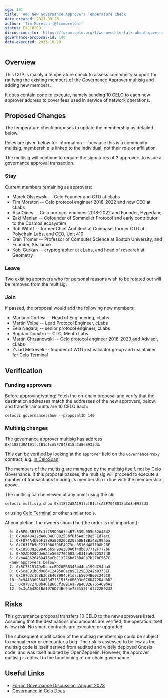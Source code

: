 ```yaml
---
cgp: 101
title: 'Add New Governance Approvers Temperature Check'
date-created: 2023-09-26
author: 'Tim Moreton (@timmoreton)'
status: EXECUTED
discussions-to: 'https://forum.celo.org/t/we-need-to-talk-about-governance/6409/4?u=tim'
governance-proposal-id: 140
date-executed: 2023-10-20
---
```


## Overview

This CGP is mainly a temperature check to assess community support for ratifying the existing members of the Governance Approver multisig and adding new members. 

It does contain code to execute, namely sending 10 CELO to each new approver address to cover fees used in service of network operations.

## Proposed Changes

The temperature check proposes to update the membership as detailed below.

Roles are given below for information -- because this is a community multisig, membership is linked to the individual, not their role or affiliation.

The multisig will continue to require the signatures of 3 approvers to issue a governance approval transaction. 

### Stay 

Current members remaining as approvers:

* Marek Olszewski -- Celo Founder and CTO at cLabs
* Tim Moreton -- Celo protocol engineer 2018-2022 and now CEO at cLabs
* Asa Oines -- Celo protocol engineer 2018-2022 and Founder, Hyperlane
* Zaki Manian -- Cofounder of Sommelier Protocol and early contributor to the Cosmos ecosystem
* Rob Witoff -- former Chief Architect at Coinbase, former CTO at Polychain Labs, and CEO, Unit 410
* Eran Tromer -- Professor of Computer Science at Boston University, and Founder, Sealance
* Kobi Gurkan -- cryptographer at cLabs, and head of research at Geometry

### Leave

Two existing approvers who for personal reasons wish to be rotated out will be removed from the multisig.

### Join

If passed, the proposal would add the following new members:

* Mariano Cortesi -- Head of Engineering, cLabs
* Martin Volpe -- Lead Protocol Engineer, cLabs
* Eela Nagaraj -- senior protocol engineer, cLabs
* Bogdan Dumitru -- CTO, Mento Labs
* Martin Chrzanowski -- Celo protocol engineer 2018-2023 and Advisor, cLabs
* Zviad Metreveli -- founder of WOTrust validator group and maintainer for Celo Terminal

## Verification

### Funding approvers

Before approving/voting: Fetch the on-chain proposal and verify that the destination addresses match the addresses of the new approvers, below, and transfer amounts are 10 CELO each:

```celocli governance:show --proposalID 140```

### Multisig changes

The governance approver multisig has address `0x41822d8A191fcfB1cfcA5F7048818aCd8eE933d3`.

This can be verified by looking at the `approver` field on the `GovernanceProxy` contract, e.g. [in CeloScan](https://celoscan.io/address/0xd533ca259b330c7a88f74e000a3faea2d63b7972#readProxyContract).

The members of the multisig are managed by the multisig itself, not by Celo Governance. If this proposal passes, the multisig will proceed to execute a number of transactions to bring its membership in line with the membership above.   

The multisig can be viewed at any point using the cli:

```celocli multisig:show 0x41822d8A191fcfB1cfcA5F7048818aCd8eE933d3```

or using [Celo Terminal](https://celoterminal.com) or other similar tools.

At completion, the owners should be (the order is not important):

```
  0: 0xBE0c3B35Ec3f759D9A67c4B7c539b0D5b52A4642
  1: 0xD6d48412dA0804CF88258bfDf5AaFcBe5FEd7ecC
  2: 0xFD74A4b05F12B9aB6020CB202aDE1BBa4Bc99aba
  3: 0xC631Eb5dE231000f96F4973ca8516d487108b2BF
  4: 0xC85639289D4Bbb5F90e380A0f4db6B77a2F777bF
  5: 0x92AD020Cde6A4e566770C603ae8315a9d7252740
  6: 0xbA4862643D476aCbC13276bd73DACa7b27bF567C
  <new approvers below>
  7: 0x5C73151A9eDcaccBD20EBB346bd4e419CdC94da3
  8: 0x5caE91b0d08641249580ac89E129E8242b8335EF
  9: 0xC97d3c16BE3CBE408984cF1d7cE50D4B00c246C0
  10: 0x94A33095647Bd7f51515c6B6D3e076DA72DAd8D2
  11: 0x978727D0b401B66Cf3891AaF9a40826765469bA2
  12: 0x3cA642DfBA1976D74Be94e735153ffdf722B9232
```

## Risks

This governance proposal transfers 10 CELO to the new approvers listed. Assuming that the destinations and amounts are verified, the operation itself is low risk. No smart contracts are executed or upgraded. 

The subsequent modification of the multisig membership could be subject to manual error or encounter a bug. The risk is assessed to be low as the multisig code is itself derived from audited and widely deployed Gnosis code, and was itself audited by OpenZeppelin. However, the approver multisig is critical to the functioning of on-chain governance.

## Useful Links

* [Forum Governance Discussion, August 2023](https://forum.celo.org/t/we-need-to-talk-about-governance/6409)
* [Governance in Celo Docs](https://docs.celo.org/protocol/governance)
